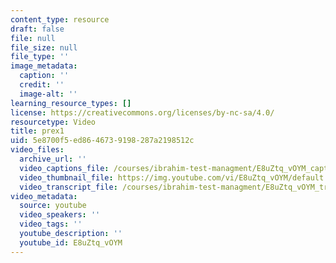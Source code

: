 ```yaml
---
content_type: resource
draft: false
file: null
file_size: null
file_type: ''
image_metadata:
  caption: ''
  credit: ''
  image-alt: ''
learning_resource_types: []
license: https://creativecommons.org/licenses/by-nc-sa/4.0/
resourcetype: Video
title: prex1
uid: 5e8700f5-ed86-4673-9198-287a2198512c
video_files:
  archive_url: ''
  video_captions_file: /courses/ibrahim-test-managment/E8uZtq_vOYM_captions.webvtt
  video_thumbnail_file: https://img.youtube.com/vi/E8uZtq_vOYM/default.jpg
  video_transcript_file: /courses/ibrahim-test-managment/E8uZtq_vOYM_transcript.pdf
video_metadata:
  source: youtube
  video_speakers: ''
  video_tags: ''
  youtube_description: ''
  youtube_id: E8uZtq_vOYM
---
```

